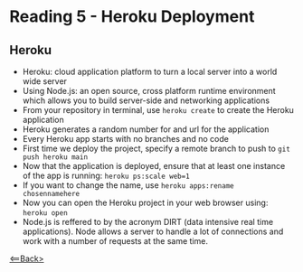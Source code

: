 # Reading 5 - Heroku Deployment

## Heroku
- Heroku: cloud application platform to turn a local server into a world wide server
- Using Node.js: an open source, cross platform runtime environment which allows you to build server-side and networking applications
- From your repository in terminal, use ```heroku create``` to create the Heroku application
- Heroku generates a random number for and url for the application
- Every Heroku app starts with no branches and no code
- First time we deploy the project, specify a remote branch to push to ```git push heroku main```
- Now that the application is deployed, ensure that at least one instance of the app is running: ```heroku ps:scale web=1```
- If you want to change the name, use ```heroku apps:rename chosennamehere```
- Now you can open the Heroku project in your web browser using: ```heroku open```
- Node.js is reffered to by the acronym DIRT (data intensive real time applications). Node allows a server to handle a lot of connections and work with a number of requests at the same time.

[<==Back>](../README.md)